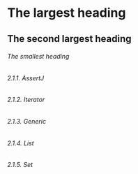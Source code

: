 # The largest heading
## The second largest heading
###### The smallest heading
###### 2.1.1. AssertJ
###### 2.1.2. Iterator
###### 2.1.3. Generic
###### 2.1.4. List
###### 2.1.5. Set